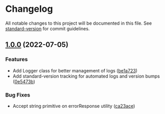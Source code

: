 # Changelog

All notable changes to this project will be documented in this file. See [standard-version](https://github.com/conventional-changelog/standard-version) for commit guidelines.

## [1.0.0](https://github.com/sergiorivera50/portfolio/compare/v0.1.0...v1.0.0) (2022-07-05)


### Features

* Add Logger class for better management of logs ([be1a723](https://github.com/sergiorivera50/portfolio/commit/be1a7230d6724943dd09d4b94d13a3e922cd023f))
* Add standard-version tracking for automated logs and version bumps ([0e5473b](https://github.com/sergiorivera50/portfolio/commit/0e5473bf9f222f33f1144f7677df070186bcd986))


### Bug Fixes

* Accept string primitive on errorResponse utility ([ca23ace](https://github.com/sergiorivera50/portfolio/commit/ca23ace3daa8db35d919801687e9f0f287aa6c31))
